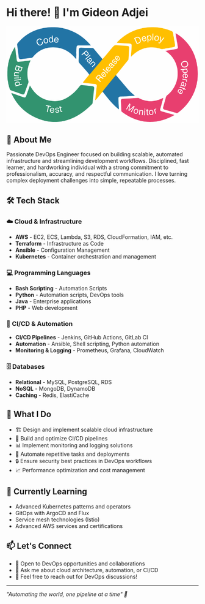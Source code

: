 # Hi there! 👋 I'm Gideon Adjei

![DevOps Engineer](DevOps1.png)

## 🚀 About Me
Passionate DevOps Engineer focused on building scalable, automated infrastructure and streamlining development workflows. Disciplined, fast learner, and hardworking individual with a strong commitment to professionalism, accuracy, and respectful communication. I love turning complex deployment challenges into simple, repeatable processes.

## 🛠️ Tech Stack

### ☁️ Cloud & Infrastructure
- **AWS** - EC2, ECS, Lambda, S3, RDS, CloudFormation, IAM, etc.
- **Terraform** - Infrastructure as Code
- **Ansible**   - Configuration Management
- **Kubernetes** - Container orchestration and management

### 💻 Programming Languages
- **Bash Scripting** - Automation Scripts
- **Python** - Automation scripts, DevOps tools
- **Java** - Enterprise applications
- **PHP** - Web development

### 🔄 CI/CD & Automation
- **CI/CD Pipelines** - Jenkins, GitHub Actions, GitLab CI
- **Automation** - Ansible, Shell scripting, Python automation
- **Monitoring & Logging** - Prometheus, Grafana, CloudWatch

### 🗄️ Databases
- **Relational** - MySQL, PostgreSQL, RDS
- **NoSQL** - MongoDB, DynamoDB
- **Caching** - Redis, ElastiCache

## 🎯 What I Do
- 🏗️ Design and implement scalable cloud infrastructure
- 🔧 Build and optimize CI/CD pipelines
- 📊 Implement monitoring and logging solutions
- 🤖 Automate repetitive tasks and deployments
- 🔒 Ensure security best practices in DevOps workflows
- 📈 Performance optimization and cost management

## 🌱 Currently Learning
- Advanced Kubernetes patterns and operators
- GitOps with ArgoCD and Flux
- Service mesh technologies (Istio)
- Advanced AWS services and certifications

## 📫 Let's Connect
- 💼 Open to DevOps opportunities and collaborations
- 💬 Ask me about cloud architecture, automation, or CI/CD
- 📧 Feel free to reach out for DevOps discussions!

---
*"Automating the world, one pipeline at a time" 🚀*
